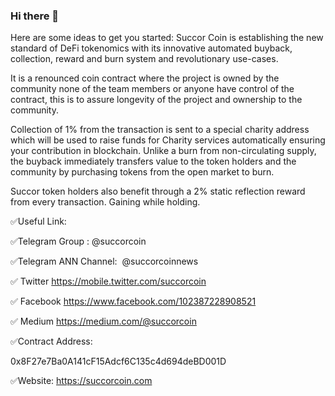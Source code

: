 ### Hi there 👋

Here are some ideas to get you started:
Succor Coin is establishing the new standard of DeFi tokenomics with its innovative automated buyback, collection, reward and burn system and revolutionary use-cases.

It is a renounced coin contract where the project is owned by the community none of the team members or anyone have control of the contract, this is to assure longevity of the project and ownership to the community.

Collection of 1% from the transaction is sent to a special charity address which will be used to raise funds for Charity services automatically ensuring your contribution in blockchain.
Unlike a burn from non-circulating supply, the buyback immediately transfers value to the token holders and the community by purchasing tokens from the open market to burn.

Succor token holders also benefit through a 2% static reflection reward from every transaction. Gaining while holding.

✅Useful Link:

✅Telegram Group :
@succorcoin

✅Telegram ANN Channel:
 @succorcoinnews

✅ Twitter
https://mobile.twitter.com/succorcoin

✅ Facebook
https://www.facebook.com/102387228908521

✅ Medium
https://medium.com/@succorcoin

✅Contract Address:

0x8F27e7Ba0A141cF15Adcf6C135c4d694deBD001D

✅Website:
https://succorcoin.com
